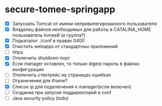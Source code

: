 # secure-tomee-springapp

- [x] Запускать Tomcat от имени непривилегированного пользователя
- [x] Владелец файлов необходимых для работы в CATALINA_HOME пользователь tomee8 (и группа?)
- [x] Подкаталог ./conf в правах 0400 
- [x] Очистить webapps от стандартных приложений 
- [ ] https
- [x] Отключить shutdown порт
- [x] Если manager оставлен, то только digest пароль в файлах конфигурации
- [ ] Отключить стектрейс на страницах ошибках
- [ ] Ограничения для iframe?
- [x] Список ip для подключения к manager(если включен)
- [ ] Создание при запуске поддиректорий в conf 
- [ ] Java security policy (todo)

